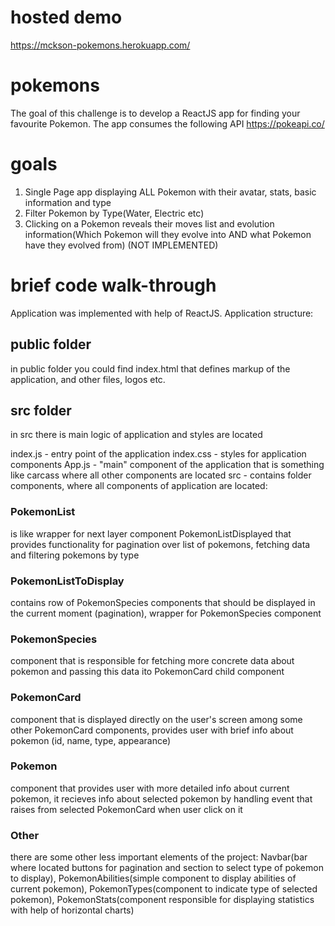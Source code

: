 # hosted demo
https://mckson-pokemons.herokuapp.com/
# pokemons
The goal of this challenge is to develop a ReactJS app for finding your favourite Pokemon. The app consumes the following API https://pokeapi.co/ 
# goals
1.	Single Page app displaying ALL Pokemon with their avatar, stats, basic information and type
2.	Filter Pokemon by Type(Water, Electric etc) 
3.	Clicking on a Pokemon reveals their moves list and evolution information(Which Pokemon will they evolve into AND what Pokemon have they evolved from) (NOT IMPLEMENTED)
# brief code walk-through
Application was implemented with help of ReactJS. Application structure: 
## public folder
in public folder you could find index.html that defines markup of the application, and other files, logos etc.
    
## src folder
in src there is main logic of application and styles are located
  
index.js - entry point of the application
index.css - styles for application components
App.js - "main" component of the application that is something like carcass where all other components are located 
src - contains folder components, where all components of application are located:
### PokemonList
is like wrapper for next layer component PokemonListDisplayed that provides functionality for pagination over list of pokemons, fetching data and filtering pokemons by type
### PokemonListToDisplay
contains row of PokemonSpecies components that should be displayed in the current moment (pagination), wrapper for PokemonSpecies component
### PokemonSpecies
component that is responsible for fetching more concrete data about pokemon and passing this data ito PokemonCard child component
### PokemonCard 
component that is displayed directly on the user's screen among some other PokemonCard components, provides user with brief info about pokemon (id, name, type, appearance)
### Pokemon
component that provides user with more detailed info about current pokemon, it recieves info about selected pokemon by handling event that raises from selected PokemonCard when user click on it
### Other
there are some other less important elements of the project: Navbar(bar where located buttons for pagination and section to select type of pokemon to display), PokemonAbilities(simple component to display abilities of current pokemon), PokemonTypes(component to indicate type of selected pokemon), PokemonStats(component responsible for displaying statistics with help of horizontal charts)


